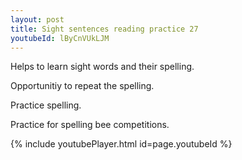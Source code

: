 ```yaml
---
layout: post
title: Sight sentences reading practice 27
youtubeId: lByCnVUkLJM
---
```

 
 
Helps to learn sight words and their spelling.

Opportunitiy to repeat the spelling. 

Practice spelling. 
 
Practice for spelling bee competitions. 
 
{% include youtubePlayer.html id=page.youtubeId %}
 
 
